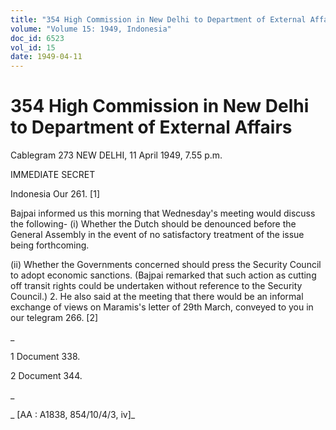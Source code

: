 ```yaml
---
title: "354 High Commission in New Delhi to Department of External Affairs"
volume: "Volume 15: 1949, Indonesia"
doc_id: 6523
vol_id: 15
date: 1949-04-11
---
```


# 354 High Commission in New Delhi to Department of External Affairs

Cablegram 273 NEW DELHI, 11 April 1949, 7.55 p.m.

IMMEDIATE SECRET

Indonesia Our 261. [1]

Bajpai informed us this morning that Wednesday's meeting would discuss the following- (i) Whether the Dutch should be denounced before the General Assembly in the event of no satisfactory treatment of the issue being forthcoming.

(ii) Whether the Governments concerned should press the Security Council to adopt economic sanctions. (Bajpai remarked that such action as cutting off transit rights could be undertaken without reference to the Security Council.) 2. He also said at the meeting that there would be an informal exchange of views on Maramis's letter of 29th March, conveyed to you in our telegram 266. [2]

_

1 Document 338.

2 Document 344.

_

_ [AA : A1838, 854/10/4/3, iv]_
